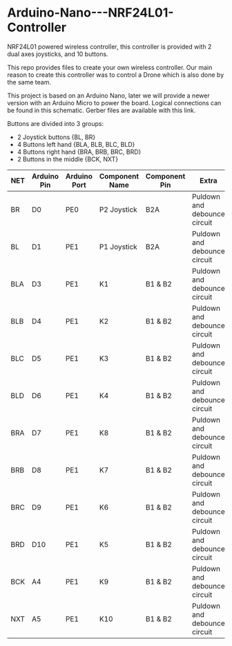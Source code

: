 # Arduino-Nano---NRF24L01-Controller
NRF24L01 powered wireless controller, this controller is provided with 2 dual axes joysticks, and 10 buttons.

This repo provides files to create your own wireless controller. Our main reason to create this controller was to control a Drone which is also done by the same team.

This project is based on an Arduino Nano, later we will provide a newer version with an Arduino Micro to power the board. Logical connections can be found in this schematic. Gerber files are available with this link.

Buttons are divided into 3 groups:
- 2 Joystick buttons {BL, BR}
-	4 Buttons left hand {BLA, BLB, BLC, BLD}
-	4 Buttons right hand {BRA, BRB, BRC, BRD}
-	2 Buttons in the middle {BCK, NXT}

| NET | Arduino Pin | Arduino Port | Component Name | Component Pin | Extra |
| --- | --- | --- | --- | --- | --- |
| BR | D0 | PE0 | P2 Joystick | B2A | Puldown and debounce circuit |
| BL | D1 | PE1 | P1 Joystick | B2A | Puldown and debounce circuit |
| BLA | D3 | PE1 | K1 | B1 & B2 | Puldown and debounce circuit |
| BLB | D4 | PE1 | K2 | B1 & B2 | Puldown and debounce circuit |
| BLC | D5 | PE1 | K3 | B1 & B2 | Puldown and debounce circuit |
| BLD | D6 | PE1 | K4 | B1 & B2 | Puldown and debounce circuit |
| BRA | D7 | PE1 | K8 | B1 & B2 | Puldown and debounce circuit |
| BRB | D8 | PE1 | K7 | B1 & B2 | Puldown and debounce circuit |
| BRC | D9 | PE1 | K6 | B1 & B2 | Puldown and debounce circuit |
| BRD | D10 | PE1 | K5 | B1 & B2 | Puldown and debounce circuit |
| BCK | A4 | PE1 | K9 | B1 & B2 | Puldown and debounce circuit |
| NXT | A5 | PE1 | K10 | B1 & B2 | Puldown and debounce circuit |
